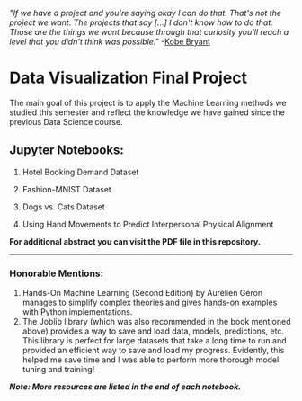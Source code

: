 *"If we have a project and you're saying okay I can do that. That's not the project we want. The projects that say [...] I don't know how to do that. Those are the things we want because through that curiosity you'll reach a level that you didn't think was possible."* -<a href="https://www.youtube.com/watch?v=VSceuiPBpxY&t=542s">Kobe Bryant</a>

# Data Visualization Final Project
The main goal of this project is to apply the Machine Learning methods we studied this semester and reflect the knowledge we have gained since the previous Data Science course.

## Jupyter Notebooks:

1. Hotel Booking Demand Dataset

2. Fashion-MNIST Dataset

3. Dogs vs. Cats Dataset

4. Using Hand Movements to Predict Interpersonal Physical Alignment

**For additional abstract you can visit the PDF file in this repository.**

-------------

### Honorable Mentions:
1.	Hands-On Machine Learning (Second Edition) by Aurélien Géron manages to simplify complex theories and gives hands-on examples with Python implementations.
2.	The Joblib library (which was also recommended in the book mentioned above) provides a way to save and load data, models, predictions, etc. This library is perfect for large datasets that take a long time to run and provided an efficient way to save and load my progress. Evidently, this helped me save time and I was able to perform more thorough model tuning and training!

***Note: More resources are listed in the end of each notebook.***
